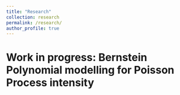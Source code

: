 ```yaml
---
title: "Research"
collection: research
permalink: /research/
author_profile: true
---
```


# Work in progress: Bernstein Polynomial modelling for Poisson Process intensity